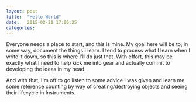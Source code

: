 ```yaml
---
layout: post
title:  "Hello World"
date:   2015-02-21 17:06:25
categories:
---
```


Everyone needs a place to start, and this is mine. My goal here will be to, in some way, document the things I learn. I tend to process what I learn when I write it down, so this is where I'll do just that. With effort, this may be exactly what I need to help kick me into gear and actually commit to developing the ideas in my head.

And with that, I'm off to go listen to some advice I was given and learn me some reference counting by way of creating/destroying objects and seeing their lifecycle in Instruments.